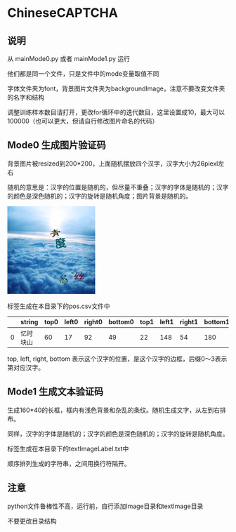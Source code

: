 # ChineseCAPTCHA

## 说明

从 mainMode0.py 或者 mainMode1.py 运行

他们都是同一个文件，只是文件中的mode变量取值不同

字体文件夹为font，背景图片文件夹为backgroundImage，注意不要改变文件夹的名字和结构

调整训练样本数目请打开，更改for循环中的迭代数目，这里设置成10，最大可以100000（也可以更大，但请自行修改图片命名的代码）

## Mode0 生成图片验证码

背景图片被resized到200\*200，上面随机摆放四个汉字，汉字大小为26piexl左右

随机的意思是：汉字的位置是随机的，但尽量不重叠；汉字的字体是随机的；汉字的颜色是深色随机的；汉字的旋转是随机角度；图片背景是随机的。

![Tux, the Linux mascot](/image/00001.png)

标签生成在本目录下的pos.csv文件中

| |string|top0|left0|right0|bottom0|top1|left1|right1|bottom1|top2|left2|right2|bottom2|top3|left3|right3|bottom3|
|-|------|----|-----|------|-------|----|-----|------|-------|----|-----|------|-------|----|-----|------|-------|
|0|忆时块山|60|17|92|49|22|148|54|180|138|108|170|140|113|141|145|173|

top, left, right, bottom 表示这个汉字的位置，是这个汉字的边框，后缀0～3表示第对应汉字。

## Mode1 生成文本验证码

生成160\*40的长框，框内有浅色背景和杂乱的条纹。随机生成文字，从左到右排布。

同样，汉字的字体是随机的；汉字的颜色是深色随机的；汉字的旋转是随机角度。

标签生成在本目录下的textImageLabel.txt中

顺序排列生成的字符串，之间用换行符隔开。

## 注意

python文件鲁棒性不高，运行前，自行添加Image目录和textImage目录

不要更改目录结构
